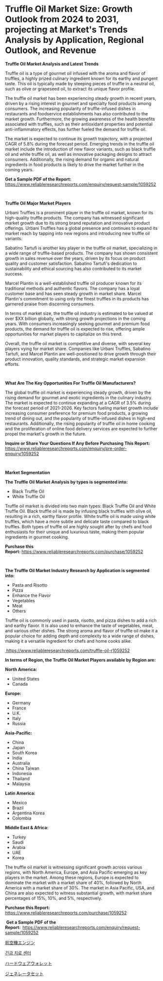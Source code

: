 <p><h1>Truffle Oil Market Size: Growth Outlook from 2024 to 2031, projecting at Market's Trends Analysis by Application, Regional Outlook, and Revenue</h1></p><p><strong>Truffle Oil Market Analysis and Latest Trends</strong></p>
<p><p>Truffle oil is a type of gourmet oil infused with the aroma and flavor of truffles, a highly prized culinary ingredient known for its earthy and pungent taste. This oil is typically made by steeping pieces of truffle in a neutral oil, such as olive or grapeseed oil, to extract its unique flavor profile.</p><p>The truffle oil market has been experiencing steady growth in recent years, driven by a rising interest in gourmet and specialty food products among consumers. The increasing popularity of truffle-infused dishes in restaurants and foodservice establishments has also contributed to the market growth. Furthermore, the growing awareness of the health benefits associated with truffles, such as their antioxidant properties and potential anti-inflammatory effects, has further fueled the demand for truffle oil.</p><p>The market is expected to continue its growth trajectory, with a projected CAGR of 5.8% during the forecast period. Emerging trends in the truffle oil market include the introduction of new flavor variants, such as black truffle oil and white truffle oil, as well as innovative packaging designs to attract consumers. Additionally, the rising demand for organic and natural ingredients in food products is likely to drive the market further in the coming years.</p></p>
<p><strong>Get a Sample PDF of the Report:&nbsp;</strong> <a href="https://www.reliableresearchreports.com/enquiry/request-sample/1059252">https://www.reliableresearchreports.com/enquiry/request-sample/1059252</a></p>
<p>&nbsp;</p>
<p><strong>Truffle Oil Major Market Players</strong></p>
<p><p>Urbani Truffles is a prominent player in the truffle oil market, known for its high-quality truffle products. The company has witnessed significant market growth due to its strong brand reputation and innovative product offerings. Urbani Truffles has a global presence and continues to expand its market reach by tapping into new regions and introducing new truffle oil variants.</p><p>Sabatino Tartufi is another key player in the truffle oil market, specializing in a wide range of truffle-based products. The company has shown consistent growth in sales revenue over the years, driven by its focus on product quality and customer satisfaction. Sabatino Tartufi's dedication to sustainability and ethical sourcing has also contributed to its market success.</p><p>Marcel Plantin is a well-established truffle oil producer known for its traditional methods and authentic flavors. The company has a loyal customer base and has seen steady growth in market share. Marcel Plantin's commitment to using only the finest truffles in its products has garnered praise from discerning consumers.</p><p>In terms of market size, the truffle oil industry is estimated to be valued at over $XX billion globally, with strong growth projections in the coming years. With consumers increasingly seeking gourmet and premium food products, the demand for truffle oil is expected to rise, offering ample opportunities for market players to capitalize on this trend.</p><p>Overall, the truffle oil market is competitive and diverse, with several key players vying for market share. Companies like Urbani Truffles, Sabatino Tartufi, and Marcel Plantin are well-positioned to drive growth through their product innovation, quality standards, and strategic market expansion efforts.</p></p>
<p>&nbsp;</p>
<p><strong>What Are The Key Opportunities For Truffle Oil Manufacturers?</strong></p>
<p><p>The global truffle oil market is experiencing steady growth, driven by the rising demand for gourmet and exotic ingredients in the culinary industry. The market is expected to continue expanding at a CAGR of 3.5% during the forecast period of 2021-2026. Key factors fueling market growth include increasing consumer preference for premium food products, a growing trend of dining out, and the popularity of truffle-infused dishes in high-end restaurants. Additionally, the rising popularity of truffle oil in home cooking and the proliferation of online food delivery services are expected to further propel the market's growth in the future.</p></p>
<p><strong>Inquire or Share Your Questions If Any Before Purchasing This Report:</strong> <a href="https://www.reliableresearchreports.com/enquiry/pre-order-enquiry/1059252">https://www.reliableresearchreports.com/enquiry/pre-order-enquiry/1059252</a></p>
<p>&nbsp;</p>
<p><strong>Market Segmentation</strong></p>
<p><strong>The Truffle Oil Market Analysis by types is segmented into:</strong></p>
<p><ul><li>Black Truffle Oil</li><li>White Truffle Oil</li></ul></p>
<p><p>Truffle oil market is divided into two main types: Black Truffle Oil and White Truffle Oil. Black truffle oil is made by infusing black truffles with olive oil, resulting in a rich, earthy flavor profile. White truffle oil is made using white truffles, which have a more subtle and delicate taste compared to black truffles. Both types of truffle oil are highly sought after by chefs and food enthusiasts for their unique and luxurious taste, making them popular ingredients in gourmet cooking.</p></p>
<p><strong>Purchase this Report:&nbsp;</strong><a href="https://www.reliableresearchreports.com/purchase/1059252">https://www.reliableresearchreports.com/purchase/1059252</a></p>
<p>&nbsp;</p>
<p><strong>The Truffle Oil Market Industry Research by Application is segmented into:</strong></p>
<p><ul><li>Pasta and Risotto</li><li>Pizza</li><li>Enhance the Flavor</li><li>Vegetables</li><li>Meat</li><li>Others</li></ul></p>
<p><p>Truffle oil is commonly used in pasta, risotto, and pizza dishes to add a rich and earthy flavor. It is also used to enhance the taste of vegetables, meat, and various other dishes. The strong aroma and flavor of truffle oil make it a popular choice for adding depth and complexity to a wide range of dishes, making it a versatile ingredient for chefs and home cooks alike.</p></p>
<p><a href="https://www.reliableresearchreports.com/truffle-oil-r1059252">&nbsp;https://www.reliableresearchreports.com/truffle-oil-r1059252</a></p>
<p><strong>In terms of Region, the Truffle Oil Market Players available by Region are:</strong></p>
<p>
    <p> <strong> North America: </strong>
        <ul>
            <li>United States</li>
            <li>Canada</li>
        </ul>
        </p> 
    <p> <strong> Europe: </strong>
        <ul>
            <li>Germany</li>
            <li>France</li>
            <li>U.K.</li>
            <li>Italy</li>
            <li>Russia</li>
        </ul>
        </p> 
    <p> <strong> Asia-Pacific: </strong>
        <ul>
            <li>China</li>
            <li>Japan</li>
            <li>South Korea</li>
            <li>India</li>
            <li>Australia</li>
            <li>China Taiwan</li>
            <li>Indonesia</li>
            <li>Thailand</li>
            <li>Malaysia</li>
        </ul>
        </p> 
    <p> <strong> Latin America: </strong>
        <ul>
            <li>Mexico</li>
            <li>Brazil</li>
            <li>Argentina Korea</li>
            <li>Colombia</li>
        </ul>
        </p> 
    <p> <strong> Middle East & Africa: </strong>
        <ul>
            <li>Turkey</li>
            <li>Saudi</li>
            <li>Arabia</li>
            <li>UAE</li>
            <li>Korea</li>
        </ul>
    </p>
    </p>
<p><p>The truffle oil market is witnessing significant growth across various regions, with North America, Europe, and Asia Pacific emerging as key players in the market. Among these regions, Europe is expected to dominate the market with a market share of 40%, followed by North America with a market share of 30%. The market in Asia Pacific, USA, and China are also expected to witness substantial growth, with market share percentages of 15%, 10%, and 5%, respectively.</p></p>
<p><strong>Purchase this Report: </strong><a href="https://www.reliableresearchreports.com/purchase/1059252">https://www.reliableresearchreports.com/purchase/1059252</a></p>
<p>&nbsp;<strong>Get a Sample PDF of the Report:&nbsp;&nbsp;</strong><a href="https://www.reliableresearchreports.com/enquiry/request-sample/1059252">https://www.reliableresearchreports.com/enquiry/request-sample/1059252</a></p>
<p><strong></strong></p>
<p><p><a href="https://medium.com/@drewosciski565654/%E8%88%AA%E7%A9%BA%E6%A9%9F%E3%82%A8%E3%83%B3%E3%82%B8%E3%83%B3%E5%B8%82%E5%A0%B4-%E7%A8%AE%E9%A1%9E-%E3%82%A2%E3%83%97%E3%83%AA%E3%82%B1%E3%83%BC%E3%82%B7%E3%83%A7%E3%83%B3-%E5%9C%B0%E7%90%86%E3%81%AB%E3%82%88%E3%82%8B%E5%8C%85%E6%8B%AC%E7%9A%84%E3%81%AA%E8%A9%95%E4%BE%A1-869e591db309">航空機エンジン</a></p><p><a href="https://medium.com/@wheelgg5674537/%EC%9D%91%EA%B8%89-%EC%A7%84%EB%A3%8C-%EC%84%BC%ED%84%B0-%EC%8B%9C%EC%9E%A5-%EA%B7%9C%EB%AA%A8%EA%B0%80-%EA%B8%80%EB%A1%9C%EB%B2%8C-%EC%82%B0%EC%97%85%EC%97%90%EC%84%9C-%EC%B5%9C%EA%B3%A0%EC%9D%98-%EB%A7%88%EC%BC%80%ED%8C%85-%EC%B1%84%EB%84%90%EC%9D%84-%EB%B3%B4%EC%97%AC%EC%A4%8D%EB%8B%88%EB%8B%A4-89453a83b3c3">긴급 치료 센터</a></p><p><a href="https://medium.com/@thomassandoval55/%E3%83%8F%E3%83%BC%E3%83%89%E3%82%A6%E3%82%A7%E3%82%A2%E3%82%A6%E3%82%A9%E3%83%AC%E3%83%83%E3%83%88%E3%81%AE%E5%B8%82%E5%A0%B4%E8%A6%8F%E6%A8%A1-%E5%B8%82%E5%A0%B4%E5%B1%95%E6%9C%9B%E3%81%A8%E5%B8%82%E5%A0%B4%E4%BA%88%E6%B8%AC-2024%E5%B9%B4%E3%81%8B%E3%82%892031%E5%B9%B4-6f466431b160">ハードウェアウォレット</a></p><p><a href="https://medium.com/@addiehirthe05/%E7%99%BA%E9%9B%BB%E6%A9%9F%E3%82%BB%E3%83%83%E3%83%88%E5%B8%82%E5%A0%B4%E3%81%AE%E3%82%B7%E3%82%A7%E3%82%A2%E9%80%B2%E5%8C%96%E3%81%A8%E5%B8%82%E5%A0%B4%E6%88%90%E9%95%B7%E5%8B%95%E5%90%912024%E5%B9%B4-2031%E5%B9%B4-706bdf583e10">ジェネレータセット</a></p></p>
